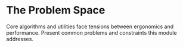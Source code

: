 # The Problem Space

Core algorithms and utilities face tensions between ergonomics and performance.
Present common problems and constraints this module addresses.
